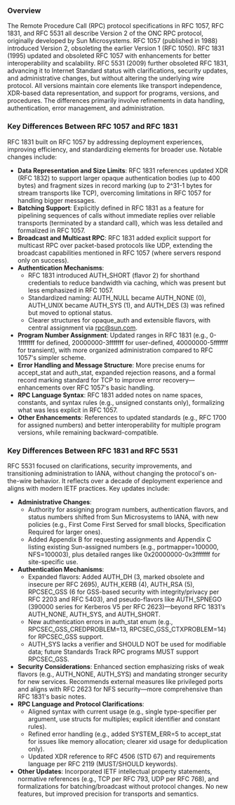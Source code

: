 ### Overview

The Remote Procedure Call (RPC) protocol specifications in RFC 1057, RFC 1831, and RFC 5531 all describe Version 2 of the ONC RPC protocol, originally developed by Sun Microsystems. RFC 1057 (published in 1988) introduced Version 2, obsoleting the earlier Version 1 (RFC 1050). RFC 1831 (1995) updated and obsoleted RFC 1057 with enhancements for better interoperability and scalability. RFC 5531 (2009) further obsoleted RFC 1831, advancing it to Internet Standard status with clarifications, security updates, and administrative changes, but without altering the underlying wire protocol. All versions maintain core elements like transport independence, XDR-based data representation, and support for programs, versions, and procedures. The differences primarily involve refinements in data handling, authentication, error management, and administration.

### Key Differences Between RFC 1057 and RFC 1831

RFC 1831 built on RFC 1057 by addressing deployment experiences, improving efficiency, and standardizing elements for broader use. Notable changes include:

- **Data Representation and Size Limits**: RFC 1831 references updated XDR (RFC 1832) to support larger opaque authentication bodies (up to 400 bytes) and fragment sizes in record marking (up to 2^31-1 bytes for stream transports like TCP), overcoming limitations in RFC 1057 for handling bigger messages.
- **Batching Support**: Explicitly defined in RFC 1831 as a feature for pipelining sequences of calls without immediate replies over reliable transports (terminated by a standard call), which was less detailed and formalized in RFC 1057.
- **Broadcast and Multicast RPC**: RFC 1831 added explicit support for multicast RPC over packet-based protocols like UDP, extending the broadcast capabilities mentioned in RFC 1057 (where servers respond only on success).
- **Authentication Mechanisms**:
  - RFC 1831 introduced AUTH_SHORT (flavor 2) for shorthand credentials to reduce bandwidth via caching, which was present but less emphasized in RFC 1057.
  - Standardized naming: AUTH_NULL became AUTH_NONE (0), AUTH_UNIX became AUTH_SYS (1), and AUTH_DES (3) was refined but moved to optional status.
  - Clearer structures for opaque_auth and extensible flavors, with central assignment via rpc@sun.com.
- **Program Number Assignment**: Updated ranges in RFC 1831 (e.g., 0-1fffffff for defined, 20000000-3fffffff for user-defined, 40000000-5fffffff for transient), with more organized administration compared to RFC 1057's simpler scheme.
- **Error Handling and Message Structure**: More precise enums for accept_stat and auth_stat, expanded rejection reasons, and a formal record marking standard for TCP to improve error recovery—enhancements over RFC 1057's basic handling.
- **RPC Language Syntax**: RFC 1831 added notes on name spaces, constants, and syntax rules (e.g., unsigned constants only), formalizing what was less explicit in RFC 1057.
- **Other Enhancements**: References to updated standards (e.g., RFC 1700 for assigned numbers) and better interoperability for multiple program versions, while remaining backward-compatible.

### Key Differences Between RFC 1831 and RFC 5531

RFC 5531 focused on clarifications, security improvements, and transitioning administration to IANA, without changing the protocol's on-the-wire behavior. It reflects over a decade of deployment experience and aligns with modern IETF practices. Key updates include:

- **Administrative Changes**:
  - Authority for assigning program numbers, authentication flavors, and status numbers shifted from Sun Microsystems to IANA, with new policies (e.g., First Come First Served for small blocks, Specification Required for larger ones).
  - Added Appendix B for requesting assignments and Appendix C listing existing Sun-assigned numbers (e.g., portmapper=100000, NFS=100003), plus detailed ranges like 0x20000000-0x3fffffff for site-specific use.
- **Authentication Mechanisms**:
  - Expanded flavors: Added AUTH_DH (3, marked obsolete and insecure per RFC 2695), AUTH_KERB (4), AUTH_RSA (5), RPCSEC_GSS (6 for GSS-based security with integrity/privacy per RFC 2203 and RFC 5403), and pseudo-flavors like AUTH_SPNEGO (390000 series for Kerberos V5 per RFC 2623)—beyond RFC 1831's AUTH_NONE, AUTH_SYS, and AUTH_SHORT.
  - New authentication errors in auth_stat enum (e.g., RPCSEC_GSS_CREDPROBLEM=13, RPCSEC_GSS_CTXPROBLEM=14) for RPCSEC_GSS support.
  - AUTH_SYS lacks a verifier and SHOULD NOT be used for modifiable data; future Standards Track RPC programs MUST support RPCSEC_GSS.
- **Security Considerations**: Enhanced section emphasizing risks of weak flavors (e.g., AUTH_NONE, AUTH_SYS) and mandating stronger security for new services. Recommends external measures like privileged ports and aligns with RFC 2623 for NFS security—more comprehensive than RFC 1831's basic notes.
- **RPC Language and Protocol Clarifications**:
  - Aligned syntax with current usage (e.g., single type-specifier per argument, use structs for multiples; explicit identifier and constant rules).
  - Refined error handling (e.g., added SYSTEM_ERR=5 to accept_stat for issues like memory allocation; clearer xid usage for deduplication only).
  - Updated XDR reference to RFC 4506 (STD 67) and requirements language per RFC 2119 (MUST/SHOULD keywords).
- **Other Updates**: Incorporated IETF intellectual property statements, normative references (e.g., TCP per RFC 793, UDP per RFC 768), and formalizations for batching/broadcast without protocol changes. No new features, but improved precision for transports and semantics.
